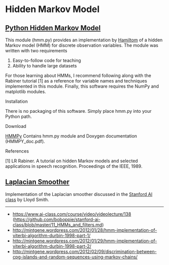 Hidden Markov Model
==========

[Python Hidden Markov Model](http://www.cs.colostate.edu/~hamiltom/code.html)
----------
This module (hmm.py) provides an implementation by [Hamiltom](http://www.cs.colostate.edu/~hamiltom/) of a hidden Markov model (HMM) for discrete observation variables. The module was written with two requirements

1. Easy-to-follow code for teaching
2. Ability to handle large datasets

For those learning about HMMs, I recommend following along with the Rabiner tutorial [1] as a reference for variable names and techniques implemented in this module. Finally, this software requires the NumPy and matplotlib modules.

Installation

There is no packaging of this software. Simply place hmm.py into your Python path.

Download

[HMMPy](http://www.cs.colostate.edu/~hamiltom/_downloads/HMMPy.tar3.gz) Contains hmm.py module and Doxygen documentation (HMMPY_doc.pdf).

References

[1]  LR Rabiner. A tutorial on hidden Markov models and selected applications in speech recognition. Proceedings of the IEEE, 1989.


[Laplacian Smoother](https://bitbucket.org/les2/aiclass/src)
----------
Implementation of the Laplacian smoother discussed in the [Stanford AI class](https://www.ai-class.com/) by Lloyd Smith.

----------
* https://www.ai-class.com/course/video/videolecture/138 (https://github.com/boboppie/stanford-ai-class/blob/master/11_HMMs_and_filters.md)
* http://mintgene.wordpress.com/2012/01/28/hmm-implementation-of-viterbi-algorithm-durbin-1998-part-1/
* http://mintgene.wordpress.com/2012/01/29/hmm-implementation-of-viterbi-algorithm-durbin-1998-part-2/
* http://mintgene.wordpress.com/2012/02/09/discrimination-between-cpg-islands-and-random-sequences-using-markov-chains/
